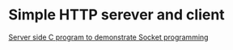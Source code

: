 # Simple HTTP serever and client

[Server side C program to demonstrate Socket programming](https://github.com/dosart/Simple_HTTP_serever_and_client/blob/main/src/http_server.c)
